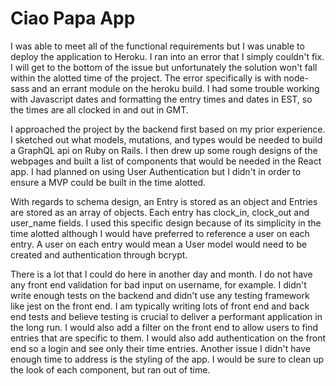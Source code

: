 # Ciao Papa App

I was able to meet all of the functional requirements but I was unable to deploy the application to Heroku. I ran into an error that I simply couldn't fix. I will get to the bottom of the issue but unfortunately the solution won't fall within the alotted time of the project. The error specifically is with node-sass and an errant module on the heroku build. I had some trouble working with Javascript dates and formatting the entry times and dates in EST, so the times are all clocked in and out in GMT.

I approached the project by the backend first based on my prior experience. I sketched out what models, mutations, and types would be needed to build a GraphQL api on Ruby on Rails. I then drew up some rough designs of the webpages and built a list of components that would be needed in the React app. I had planned on using User Authentication but I didn't in order to ensure a MVP could be built in the time alotted. 

With regards to schema design, an Entry is stored as an object and Entries are stored as an array of objects. Each entry has clock_in, clock_out and user_name fields. I used this specific design because of its simplicity in the time alotted although I would have preferred to reference a user on each entry. A user on each entry would mean a User model would need to be created and authentication through bcrypt.

There is a lot that I could do here in another day and month. I do not have any front end validation for bad input on username, for example. I didn't write enough tests on the backend and didn't use any testing framework like jest on the front end. I am typically writing lots of front end and back end tests and believe testing is crucial to deliver a performant application in the long run. I would also add a filter on the front end to allow users to find entries that are specific to them. I would also add authentication on the front end so a login and see only their time entries. Another issue I didn't have enough time to address is the styling of the app. I would be sure to clean up the look of each component, but ran out of time.
